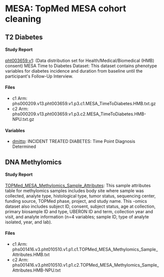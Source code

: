 # MESA: TopMed MESA cohort cleaning

## T2 Diabetes
#### Study Report
[pht003659.v1](https://www.ncbi.nlm.nih.gov/projects/gap/cgi-bin/dataset.cgi?study_id=phs000209.v13.p3&pht=3659): (Data distribution set for Health/Medical/Biomedical (HMB) consent) MESA Time to Diabetes Dataset: This dataset contains phenotype variables for
diabetes incidence and duration from baseline until the participant's Follow-Up Interview.

#### Files
- c1 Arm: phs000209.v13.pht003659.v1.p3.c1.MESA_TimeToDiabetes.HMB.txt.gz
- c2 Arm: phs000209.v13.pht003659.v1.p3.c2.MESA_TimeToDiabetes.HMB-NPU.txt.gz

#### Variables
- [dmittp](https://www.ncbi.nlm.nih.gov/projects/gap/cgi-bin/variable.cgi?study_id=phs000209.v13.p3&phv=197148&phd=1712&pha=&pht=3659&phvf=&phdf=&phaf=&phtf=&dssp=1&consent=&temp=1): INCIDENT TREATED DIABETES: Time Point Diagnosis Determined


## DNA Methylomics
#### Study Report
[TOPMed_MESA_Methylomics_Sample_Attributes](https://www.ncbi.nlm.nih.gov/projects/gap/cgi-bin/dataset.cgi?study_id=phs001416.v3.p1&pht=10510): This sample attributes table for methylomics samples includes body site where sample was collected, analyte type, histological type, tumor status, sequencing center, funding source, TOPMed phase, project, and study name. This -omics dataset also includes subject ID, consent, subject status, age at collection, primary biosample ID and type, UBERON ID and term, collection year and visit, and analyte information (n=4 variables; sample ID, type of analyte isolated, year, and lab).

#### Files
- c1 Arm: phs001416.v3.pht010510.v1.p1.c1.TOPMed_MESA_Methylomics_Sample_Attributes.HMB.txt
- c2 Arm: phs001416.v3.pht010510.v1.p1.c2.TOPMed_MESA_Methylomics_Sample_Attributes.HMB-NPU.txt
